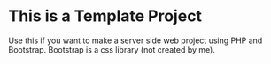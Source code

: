 # This is a Template Project

Use this if you want to make a server side web project using PHP and Bootstrap.
Bootstrap is a css library (not created by me).